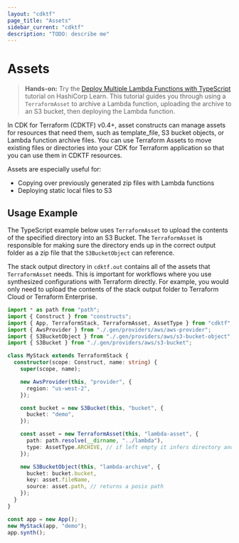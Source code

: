 ```yaml
---
layout: "cdktf"
page_title: "Assets"
sidebar_current: "cdktf"
description: "TODO: describe me"
---
```


# Assets

> **Hands-on:** Try the [Deploy Multiple Lambda Functions with TypeScript](https://learn.hashicorp.com/tutorials/terraform/cdktf-assets-stacks-lambda?in=terraform/cdktf) tutorial on HashiCorp Learn. This tutorial guides you through using a `TerraformAsset` to archive a Lambda function, uploading the archive to an S3 bucket, then deploying the Lambda function.

In CDK for Terraform (CDKTF) v0.4+, asset constructs can manage assets for resources that need them, such as template_file, S3 bucket objects, or Lambda function archive files. You can use Terraform Assets to move existing files or directories into your CDK for Terraform application so that you can use them in CDKTF resources.

Assets are especially useful for:

- Copying over previously generated zip files with Lambda functions
- Deploying static local files to S3

## Usage Example

The TypeScript example below uses `TerraformAsset` to upload the contents of the specified directory into an S3 Bucket. The `TerraformAsset` is responsible for making sure the directory ends up in the correct output folder as a zip file that the `S3BucketObject` can reference.

The stack output directory in `cdktf.out` contains all of the assets that `TerraformAsset` needs. This is important for workflows where you use synthesized configurations with Terraform directly. For example, you would only need to upload the contents of the stack output folder to Terraform Cloud or Terraform Enterprise.

```typescript
import * as path from "path";
import { Construct } from "constructs";
import { App, TerraformStack, TerraformAsset, AssetType } from "cdktf";
import { AwsProvider } from "./.gen/providers/aws/aws-provider";
import { S3BucketObject } from "./.gen/providers/aws/s3-bucket-object";
import { S3Bucket } from "./.gen/providers/aws/s3-bucket";

class MyStack extends TerraformStack {
  constructor(scope: Construct, name: string) {
    super(scope, name);

    new AwsProvider(this, "provider", {
      region: "us-west-2",
    });

    const bucket = new S3Bucket(this, "bucket", {
      bucket: "demo",
    });

    const asset = new TerraformAsset(this, "lambda-asset", {
      path: path.resolve(__dirname, "../lambda"),
      type: AssetType.ARCHIVE, // if left empty it infers directory and file
    });

    new S3BucketObject(this, "lambda-archive", {
      bucket: bucket.bucket,
      key: asset.fileName,
      source: asset.path, // returns a posix path
    });
  }
}

const app = new App();
new MyStack(app, "demo");
app.synth();
```
